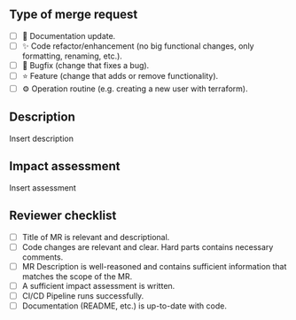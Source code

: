 ## Type of merge request

<!-- Please delete lines that are not relevant and mark [x] the remaining relevant options -->

- [ ] 📄 Documentation update.
- [ ] ✨ Code refactor/enhancement (no big functional changes, only formatting, renaming, etc.).
- [ ] 🐛 Bugfix (change that fixes a bug).
- [ ] ⭐ Feature (change that adds or remove functionality).
- [ ] ⚙️ Operation routine (e.g. creating a new user with terraform).

<!-- For more detailed categorization of a MR, add more labels in the side column -->

## Description

<!-- Describe the big picture of your changes here to communicate to the maintainers why they should accept your merge request.

Please include a summary of the change and which issue is fixed.

Refer to code (files, lines) where applicable - don't repeat the code itself.. You can also refer to Azure DevOps work items by writing DEVOPS-<number>, e.g. DEVOPS-123, or mention tickets from other systems.

This ensures a well-crafted and verifiable history of changes - for you, other and future team members. -->

Insert description

## Impact assessment

<!-- Please try to assess the risk and impact of this change, especially carefully if it is a production or customer environment. This can be both positive or negative impact. -->

Insert assessment

## Reviewer checklist

<!-- Leave this for reviewer/approver - all these should be marked prior to approving. Delete lines that are not relevant. -->

- [ ] Title of MR is relevant and descriptional.
- [ ] Code changes are relevant and clear. Hard parts contains necessary comments.
- [ ] MR Description is well-reasoned and contains sufficient information that matches the scope of the MR.
- [ ] A sufficient impact assessment is written.
- [ ] CI/CD Pipeline runs successfully.
- [ ] Documentation (README, etc.) is up-to-date with code.
